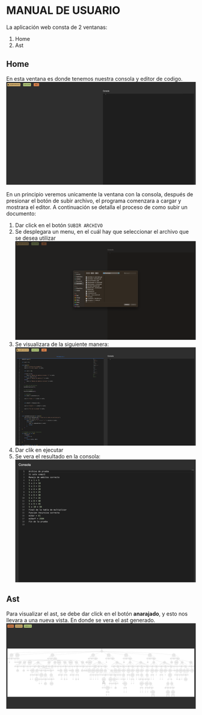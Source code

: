 # MANUAL DE USUARIO
La aplicación web consta de 2 ventanas:
1. Home
2. Ast


## Home
En esta ventana es donde tenemos nuestra consola y editor de codigo.
![Home](imgs/home.png)

En un principio veremos unicamente la ventana con la consola, después de presionar el botón de subir archivo, el programa comenzara a cargar y mostrara el editor. A continuación se detalla el proceso de como subir un documento:

1. Dar click en el botón `SUBIR ARCHIVO`
2. Se desplegara un menu, en el cuál hay que seleccionar el archivo que se desea utilizar
![Upload](imgs/upload.png)
3. Se visualizara de la siguiente manera:
![code](imgs/code.png)
4. Dar clik en ejecutar
5. Se vera el resultado en la consola:
![resultado](imgs/result.png)

## Ast
Para visualizar el ast, se debe dar click en el botón **anarajado**, y esto nos llevara a una nueva vista. En donde se vera el ast generado.
![ast](imgs/tree.png)